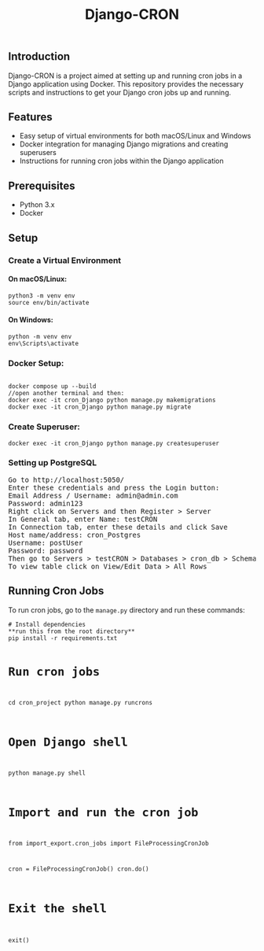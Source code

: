 <body>
    <header>
        <h1>Django-CRON</h1>
    </header>
    <main>
        <h2>Introduction</h2>
        <p>Django-CRON is a project aimed at setting up and running cron jobs in a Django application using Docker. This repository provides the necessary scripts and instructions to get your Django cron jobs up and running.</p>
        <h2>Features</h2>
        <ul>
            <li>Easy setup of virtual environments for both macOS/Linux and Windows</li>
            <li>Docker integration for managing Django migrations and creating superusers</li>
            <li>Instructions for running cron jobs within the Django application</li>
        </ul>
        <h2>Prerequisites</h2>
        <ul>
            <li>Python 3.x</li>
            <li>Docker</li>
        </ul>
        <h2>Setup</h2>
        <h3>Create a Virtual Environment</h3>
        <h4>On macOS/Linux:</h4>
        <pre><code>python3 -m venv env
source env/bin/activate</code></pre>       
        <h4>On Windows:</h4>
        <pre><code>python -m venv env
env\Scripts\activate</code></pre>
        <h3>Docker Setup:</h3>
        <pre><code>
docker compose up --build
//open another terminal and then:
docker exec -it cron_Django python manage.py makemigrations
docker exec -it cron_Django python manage.py migrate</code></pre>
        <h3>Create Superuser:</h3>
        <pre><code>docker exec -it cron_Django python manage.py createsuperuser</code></pre>
       <h3>Setting up PostgreSQL</h3>
       <pre>Go to http://localhost:5050/
Enter these credentials and press the Login button:
Email Address / Username: admin@admin.com
Password: admin123
Right click on Servers and then Register > Server
In General tab, enter Name: testCRON
In Connection tab, enter these details and click Save
Host name/address: cron_Postgres
Username: postUser
Password: password
Then go to Servers > testCRON > Databases > cron_db > Schemas > public > Tables
To view table click on View/Edit Data > All Rows
</pre>
        <h2>Running Cron Jobs</h2>
        <p>To run cron jobs, go to the <code>manage.py</code> directory and run these commands:</p>
        <pre><code># Install dependencies
**run this from the root directory**
pip install -r requirements.txt
           
# Run cron jobs
cd cron_project
python manage.py runcrons

# Open Django shell
python manage.py shell

# Import and run the cron job
from import_export.cron_jobs import FileProcessingCronJob

cron = FileProcessingCronJob()
cron.do()

# Exit the shell
exit()</code></pre>
    </main>
</body>
